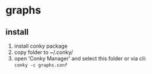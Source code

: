 # graphs

## install
1. install conky package
1. copy folder to ~/.conky/
1. open 'Conky Manager' and select this folder or via cli: \
   `conky -c graphs.conf`
